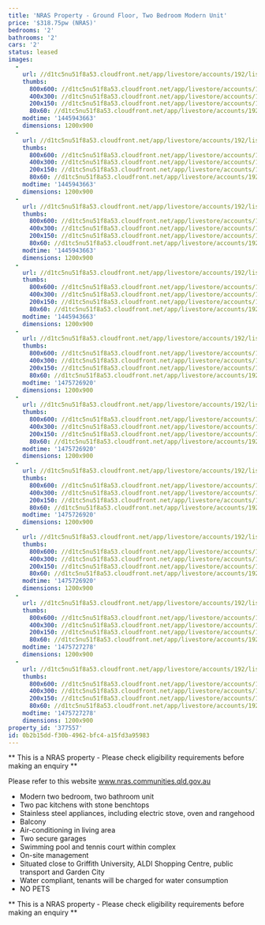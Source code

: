 ```yaml
---
title: 'NRAS Property - Ground Floor, Two Bedroom Modern Unit'
price: '$318.75pw (NRAS)'
bedrooms: '2'
bathrooms: '2'
cars: '2'
status: leased
images:
  -
    url: //d1tc5nu51f8a53.cloudfront.net/app/livestore/accounts/192/listings/956467/images/lillian-4742249935-2_3839698858_20161006020722.jpg
    thumbs:
      800x600: //d1tc5nu51f8a53.cloudfront.net/app/livestore/accounts/192/listings/956467/images/lillian-4742249935-2_3839698858_20161006020722_800x600.jpg
      400x300: //d1tc5nu51f8a53.cloudfront.net/app/livestore/accounts/192/listings/956467/images/lillian-4742249935-2_3839698858_20161006020722_400x300.jpg
      200x150: //d1tc5nu51f8a53.cloudfront.net/app/livestore/accounts/192/listings/956467/images/lillian-4742249935-2_3839698858_20161006020722_200x150.jpg
      80x60: //d1tc5nu51f8a53.cloudfront.net/app/livestore/accounts/192/listings/956467/images/lillian-4742249935-2_3839698858_20161006020722_80x60.jpg
    modtime: '1445943663'
    dimensions: 1200x900
  -
    url: //d1tc5nu51f8a53.cloudfront.net/app/livestore/accounts/192/listings/956467/images/living-9144256991-20_8092779471_20161006020723.jpg
    thumbs:
      800x600: //d1tc5nu51f8a53.cloudfront.net/app/livestore/accounts/192/listings/956467/images/living-9144256991-20_8092779471_20161006020723_800x600.jpg
      400x300: //d1tc5nu51f8a53.cloudfront.net/app/livestore/accounts/192/listings/956467/images/living-9144256991-20_8092779471_20161006020723_400x300.jpg
      200x150: //d1tc5nu51f8a53.cloudfront.net/app/livestore/accounts/192/listings/956467/images/living-9144256991-20_8092779471_20161006020723_200x150.jpg
      80x60: //d1tc5nu51f8a53.cloudfront.net/app/livestore/accounts/192/listings/956467/images/living-9144256991-20_8092779471_20161006020723_80x60.jpg
    modtime: '1445943663'
    dimensions: 1200x900
  -
    url: //d1tc5nu51f8a53.cloudfront.net/app/livestore/accounts/192/listings/956467/images/living2-7107972605-2_3942621499_20161006020723.jpg
    thumbs:
      800x600: //d1tc5nu51f8a53.cloudfront.net/app/livestore/accounts/192/listings/956467/images/living2-7107972605-2_3942621499_20161006020723_800x600.jpg
      400x300: //d1tc5nu51f8a53.cloudfront.net/app/livestore/accounts/192/listings/956467/images/living2-7107972605-2_3942621499_20161006020723_400x300.jpg
      200x150: //d1tc5nu51f8a53.cloudfront.net/app/livestore/accounts/192/listings/956467/images/living2-7107972605-2_3942621499_20161006020723_200x150.jpg
      80x60: //d1tc5nu51f8a53.cloudfront.net/app/livestore/accounts/192/listings/956467/images/living2-7107972605-2_3942621499_20161006020723_80x60.jpg
    modtime: '1445943663'
    dimensions: 1200x900
  -
    url: //d1tc5nu51f8a53.cloudfront.net/app/livestore/accounts/192/listings/956467/images/kitchen-2820504666-2_3110653497_20161006020724.jpg
    thumbs:
      800x600: //d1tc5nu51f8a53.cloudfront.net/app/livestore/accounts/192/listings/956467/images/kitchen-2820504666-2_3110653497_20161006020724_800x600.jpg
      400x300: //d1tc5nu51f8a53.cloudfront.net/app/livestore/accounts/192/listings/956467/images/kitchen-2820504666-2_3110653497_20161006020724_400x300.jpg
      200x150: //d1tc5nu51f8a53.cloudfront.net/app/livestore/accounts/192/listings/956467/images/kitchen-2820504666-2_3110653497_20161006020724_200x150.jpg
      80x60: //d1tc5nu51f8a53.cloudfront.net/app/livestore/accounts/192/listings/956467/images/kitchen-2820504666-2_3110653497_20161006020724_80x60.jpg
    modtime: '1445943663'
    dimensions: 1200x900
  -
    url: //d1tc5nu51f8a53.cloudfront.net/app/livestore/accounts/192/listings/956467/images/bathroom-8341293736-_4791582753_20161006020725.jpg
    thumbs:
      800x600: //d1tc5nu51f8a53.cloudfront.net/app/livestore/accounts/192/listings/956467/images/bathroom-8341293736-_4791582753_20161006020725_800x600.jpg
      400x300: //d1tc5nu51f8a53.cloudfront.net/app/livestore/accounts/192/listings/956467/images/bathroom-8341293736-_4791582753_20161006020725_400x300.jpg
      200x150: //d1tc5nu51f8a53.cloudfront.net/app/livestore/accounts/192/listings/956467/images/bathroom-8341293736-_4791582753_20161006020725_200x150.jpg
      80x60: //d1tc5nu51f8a53.cloudfront.net/app/livestore/accounts/192/listings/956467/images/bathroom-8341293736-_4791582753_20161006020725_80x60.jpg
    modtime: '1475726920'
    dimensions: 1200x900
  -
    url: //d1tc5nu51f8a53.cloudfront.net/app/livestore/accounts/192/listings/956467/images/bed1-7184044244-2015_8568206709_20161006020726.jpg
    thumbs:
      800x600: //d1tc5nu51f8a53.cloudfront.net/app/livestore/accounts/192/listings/956467/images/bed1-7184044244-2015_8568206709_20161006020726_800x600.jpg
      400x300: //d1tc5nu51f8a53.cloudfront.net/app/livestore/accounts/192/listings/956467/images/bed1-7184044244-2015_8568206709_20161006020726_400x300.jpg
      200x150: //d1tc5nu51f8a53.cloudfront.net/app/livestore/accounts/192/listings/956467/images/bed1-7184044244-2015_8568206709_20161006020726_200x150.jpg
      80x60: //d1tc5nu51f8a53.cloudfront.net/app/livestore/accounts/192/listings/956467/images/bed1-7184044244-2015_8568206709_20161006020726_80x60.jpg
    modtime: '1475726920'
    dimensions: 1200x900
  -
    url: //d1tc5nu51f8a53.cloudfront.net/app/livestore/accounts/192/listings/956467/images/bed2-9712511427-2015_9162313259_20161006020726.jpg
    thumbs:
      800x600: //d1tc5nu51f8a53.cloudfront.net/app/livestore/accounts/192/listings/956467/images/bed2-9712511427-2015_9162313259_20161006020726_800x600.jpg
      400x300: //d1tc5nu51f8a53.cloudfront.net/app/livestore/accounts/192/listings/956467/images/bed2-9712511427-2015_9162313259_20161006020726_400x300.jpg
      200x150: //d1tc5nu51f8a53.cloudfront.net/app/livestore/accounts/192/listings/956467/images/bed2-9712511427-2015_9162313259_20161006020726_200x150.jpg
      80x60: //d1tc5nu51f8a53.cloudfront.net/app/livestore/accounts/192/listings/956467/images/bed2-9712511427-2015_9162313259_20161006020726_80x60.jpg
    modtime: '1475726920'
    dimensions: 1200x900
  -
    url: //d1tc5nu51f8a53.cloudfront.net/app/livestore/accounts/192/listings/956467/images/ensuite-6217165031-2_4758048221_20161006020727.jpg
    thumbs:
      800x600: //d1tc5nu51f8a53.cloudfront.net/app/livestore/accounts/192/listings/956467/images/ensuite-6217165031-2_4758048221_20161006020727_800x600.jpg
      400x300: //d1tc5nu51f8a53.cloudfront.net/app/livestore/accounts/192/listings/956467/images/ensuite-6217165031-2_4758048221_20161006020727_400x300.jpg
      200x150: //d1tc5nu51f8a53.cloudfront.net/app/livestore/accounts/192/listings/956467/images/ensuite-6217165031-2_4758048221_20161006020727_200x150.jpg
      80x60: //d1tc5nu51f8a53.cloudfront.net/app/livestore/accounts/192/listings/956467/images/ensuite-6217165031-2_4758048221_20161006020727_80x60.jpg
    modtime: '1475726920'
    dimensions: 1200x900
  -
    url: //d1tc5nu51f8a53.cloudfront.net/app/livestore/accounts/192/listings/956467/images/Screen-Shot-2016-10-_4492638111_20161006021237.jpg
    thumbs:
      800x600: //d1tc5nu51f8a53.cloudfront.net/app/livestore/accounts/192/listings/956467/images/Screen-Shot-2016-10-_4492638111_20161006021237_800x600.jpg
      400x300: //d1tc5nu51f8a53.cloudfront.net/app/livestore/accounts/192/listings/956467/images/Screen-Shot-2016-10-_4492638111_20161006021237_400x300.jpg
      200x150: //d1tc5nu51f8a53.cloudfront.net/app/livestore/accounts/192/listings/956467/images/Screen-Shot-2016-10-_4492638111_20161006021237_200x150.jpg
      80x60: //d1tc5nu51f8a53.cloudfront.net/app/livestore/accounts/192/listings/956467/images/Screen-Shot-2016-10-_4492638111_20161006021237_80x60.jpg
    modtime: '1475727278'
    dimensions: 1200x900
  -
    url: //d1tc5nu51f8a53.cloudfront.net/app/livestore/accounts/192/listings/956467/images/Screen-Shot-2016-10-_7837433513_20161006021233.jpg
    thumbs:
      800x600: //d1tc5nu51f8a53.cloudfront.net/app/livestore/accounts/192/listings/956467/images/Screen-Shot-2016-10-_7837433513_20161006021233_800x600.jpg
      400x300: //d1tc5nu51f8a53.cloudfront.net/app/livestore/accounts/192/listings/956467/images/Screen-Shot-2016-10-_7837433513_20161006021233_400x300.jpg
      200x150: //d1tc5nu51f8a53.cloudfront.net/app/livestore/accounts/192/listings/956467/images/Screen-Shot-2016-10-_7837433513_20161006021233_200x150.jpg
      80x60: //d1tc5nu51f8a53.cloudfront.net/app/livestore/accounts/192/listings/956467/images/Screen-Shot-2016-10-_7837433513_20161006021233_80x60.jpg
    modtime: '1475727278'
    dimensions: 1200x900
property_id: '377557'
id: 0b2b15dd-f30b-4962-bfc4-a15fd3a95983
---
```

** This is a NRAS property - Please check eligibility requirements before making an enquiry **

Please refer to this website
www.nras.communities.qld.gov.au

*  Modern two bedroom, two bathroom unit
*  Two pac kitchens with stone benchtops
*  Stainless steel appliances, including electric stove, oven and rangehood
*  Balcony
*  Air-conditioning in living area
*  Two secure garages
*  Swimming pool and tennis court within complex
*  On-site management
*  Situated close to Griffith University, ALDI Shopping Centre, public transport and Garden City
*  Water compliant, tenants will be charged for water consumption
*  NO PETS

** This is a NRAS property - Please check eligibility requirements before making an enquiry **